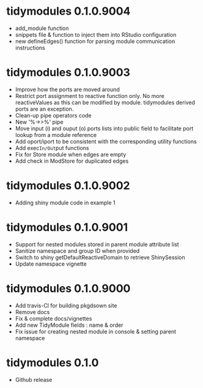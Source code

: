 # tidymodules 0.1.0.9004

- add_module function
- snippets file & function to inject them into RStudio configuration
- new defineEdges() function for parsing module communication instructions

# tidymodules 0.1.0.9003

- Improve how the ports are moved around
- Restrict port assignment to reactive function only. No more reactiveValues as this can be modified by module. tidymodules derived ports are an exception.
- Clean-up pipe operators code
- New '%->>%' pipe
- Move input (i) and ouput (o) ports lists into public field to facilitate port lookup from a module reference
- Add oport/iport to be consistent with the corresponding utility functions
- Add exec`In/Out`put functions
- Fix for Store module when edges are empty
- Add check in ModStore for duplicated edges


# tidymodules 0.1.0.9002

- Adding shiny module code in example 1


# tidymodules 0.1.0.9001

- Support for nested modules stored in parent module attribute list
- Sanitize namespace and group ID when provided
- Switch to shiny getDefaultReactiveDomain to retrieve ShinySession
- Update namespace vignette

# tidymodules 0.1.0.9000

- Add travis-CI for building pkgdsown site
- Remove docs
- Fix & complete docs/vignettes
- Add new TidyModule fields : name & order
- Fix issue for creating nested module in console & setting parent namespace

# tidymodules 0.1.0

- Github release
